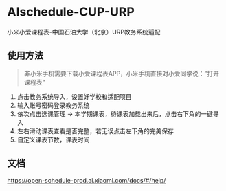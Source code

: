 # AIschedule-CUP-URP
小米小爱课程表-中国石油大学（北京）URP教务系统适配

## 使用方法
> 非小米手机需要下载小爱课程表APP，小米手机直接对小爱同学说：”打开课程表“

1. 点击教务系统导入，设置好学校和适配项目
2. 输入账号密码登录教务系统
3. 依次点击选课管理 -> 本学期课表，待课表加载出来后，点击右下角的一键导入
4. 左右滑动课表查看是否完整，若无误点击左下角的完美保存
5. 自定义课表节数，课表时间
## 文档
https://open-schedule-prod.ai.xiaomi.com/docs/#/help/
